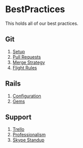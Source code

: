 BestPractices
=============

This holds all of our best practices.

## Git

1. [Setup](git/setup.md)
2. [Pull Requests](git/pull-requests.md)
3. [Merge Strategy](git/merge-strategy.md)
4. [Flight Rules](https://github.com/k88hudson/git-flight-rules)

## Rails

1. [Configuration](rails/configuration.md)
1. [Gems](rails/gems.md)

## Support

1. [Trello](support/using_trello_for_support.md)
2. [Professionalism](support/professionalism.md)
3. [Skype Standup](support/skype_standup.md)
